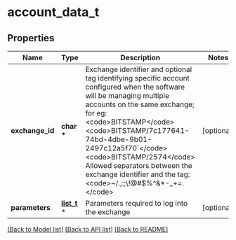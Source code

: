 # account_data_t

## Properties
Name | Type | Description | Notes
------------ | ------------- | ------------- | -------------
**exchange_id** | **char \*** | Exchange identifier and optional tag identifying specific account configured when the software will be managing multiple accounts on the same exchange; for eg:  &lt;code&gt;BITSTAMP&lt;/code&gt; &lt;code&gt;BITSTAMP/7c177641-74bd-4dbe-9b01-2497c12a5f70&#x60;&lt;/code&gt; &lt;code&gt;BITSTAMP/2574&lt;/code&gt; Allowed separators between the exchange identifier and the tag: &lt;code&gt;~/.,:;\\!@#$%^&amp;*-_+&#x3D;.&lt;/code&gt;  | [optional] 
**parameters** | [**list_t**](key_value.md) \* | Parameters required to log into the exchange | [optional] 

[[Back to Model list]](../README.md#documentation-for-models) [[Back to API list]](../README.md#documentation-for-api-endpoints) [[Back to README]](../README.md)


